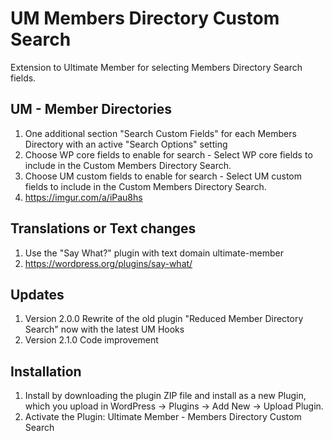 # UM Members Directory Custom Search
Extension to Ultimate Member for selecting Members Directory Search fields.

## UM - Member Directories
1. One additional section "Search Custom Fields" for each Members Directory with an active "Search Options" setting
2. Choose WP core fields to enable for search - Select WP core fields to include in the Custom Members Directory Search.
3. Choose UM custom fields to enable for search - Select UM custom fields to include in the Custom Members Directory Search.
4. https://imgur.com/a/iPau8hs

## Translations or Text changes
1. Use the "Say What?" plugin with text domain ultimate-member
2. https://wordpress.org/plugins/say-what/

## Updates
1. Version 2.0.0 Rewrite of the old plugin "Reduced Member Directory Search" now with the latest UM Hooks
2. Version 2.1.0 Code improvement

## Installation
1. Install by downloading the plugin ZIP file and install as a new Plugin, which you upload in WordPress -> Plugins -> Add New -> Upload Plugin.
2. Activate the Plugin: Ultimate Member - Members Directory Custom Search
